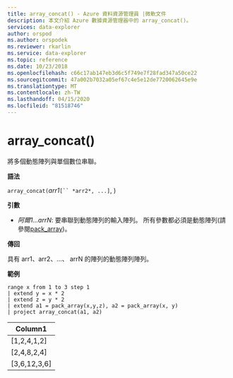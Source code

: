 ```yaml
---
title: array_concat() - Azure 資料資源管理員 |微軟文件
description: 本文介紹 Azure 數據資源管理器中的 array_concat()。
services: data-explorer
author: orspod
ms.author: orspodek
ms.reviewer: rkarlin
ms.service: data-explorer
ms.topic: reference
ms.date: 10/23/2018
ms.openlocfilehash: c66c17ab147eb3d6c5f749e7f28fad347a50ce22
ms.sourcegitcommit: 47a002b7032a05ef67c4e5e12de7720062645e9e
ms.translationtype: MT
ms.contentlocale: zh-TW
ms.lasthandoff: 04/15/2020
ms.locfileid: "81518746"
---
```

# <a name="array_concat"></a>array_concat()

將多個動態陣列與單個數位串聯。

**語法**

`array_concat(`*arr1*`[`` *arr2*, ...]`, )

**引數**

* *阿爾1...arrN*: 要串聯到動態陣列的輸入陣列。 所有參數都必須是動態陣列(請參閱[pack_array](packarrayfunction.md))。 

**傳回**

具有 arr1、arr2、...、 arrN 的陣列的動態陣列陣列。

**範例**

```kusto
range x from 1 to 3 step 1
| extend y = x * 2
| extend z = y * 2
| extend a1 = pack_array(x,y,z), a2 = pack_array(x, y)
| project array_concat(a1, a2)
```

|Column1|
|---|
|[1,2,4,1,2]|
|[2,4,8,2,4]|
|[3,6,12,3,6]|